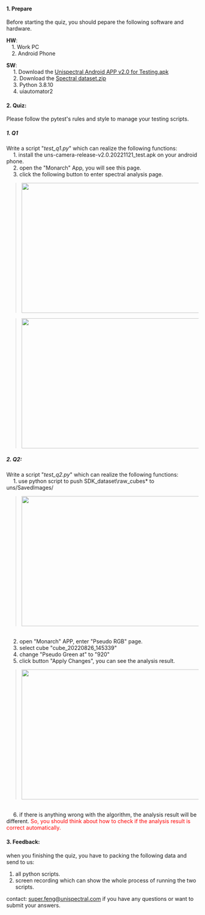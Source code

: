#### 1. Prepare
Before starting the quiz, you should pepare the following software and hardware.

**HW**: 
</br>&emsp;1. Work PC 
</br>&emsp;2. Android Phone

**SW**: 
</br>&emsp; 1. Download the [Unispectral Android APP v2.0 for Testing.apk](https://github.com/Unispectral-SW/uns-recruitment-quiz/releases/download/quiz_v1.0/uns-camera-release-v2.0.20221121_test.apk) 
</br>&emsp; 2. Download the [Spectral dataset.zip](https://github.com/Unispectral-SW/monarch-preprocess-app-docs/releases/download/unispectral_sdk_v1.0.0/SDK_dataset.zip)
</br>&emsp; 3. Python 3.8.10 
</br>&emsp; 4. uiautomator2 

#### 2. Quiz:
Please follow the pytest's rules and style to manage your testing scripts.
##### 1. Q1
Write a script "*test_q1.py*" which can realize the following functions:
</br>&emsp; 1. install the uns-camera-release-v2.0.20221121_test.apk on your android phone.
</br>&emsp; 2. open the "Monarch" App, you will see this page. 
</br>&emsp; 3. click the following button to enter spectral analysis page.
> <img src="https://user-images.githubusercontent.com/98015835/203248135-00aea9a5-4486-4199-92f0-547127c6a998.png" width="700" height="340">

> <img src="https://user-images.githubusercontent.com/98015835/203248471-7ca9d014-0fbb-43c4-bcc5-8507c2edd4a7.png" width="700" height="340">
##### 2. Q2:
Write a script "*test_q2.py*" which can realize the following functions:
</br>&emsp; 1. use python script to push SDK_dataset\raw_cubes\* to uns/SavedImages/

> <img src="https://user-images.githubusercontent.com/98015835/203261421-ce74ef16-8482-45c5-a14f-ac07289e8222.png" width="700" height="340">

</br>&emsp; 2. open "Monarch" APP, enter "Pseudo RGB" page.
</br>&emsp; 3. select cube "cube_20220826_145339"
</br>&emsp; 4. change "Pseudo Green at" to "920"
</br>&emsp; 5. click button "Apply Changes", you can see the analysis result.

> <img src="https://user-images.githubusercontent.com/98015835/203262756-84e08fc6-3196-4306-9108-1051d07f304a.png" width="700" height="340">

</br>&emsp; 6. if there is anything wrong with the algorithm, the analysis result will be different.<font color="red"> So, you should think about how to check if the analysis result is correct automatically.</font> 


#### 3. Feedback:
when you finishing the quiz, you have to packing the following data and send to us:
1. all python scripts.
2. screen recording which can show the whole process of running the two scripts. 

contact: super.feng@unispectral.com if you have any questions or want to submit your answers.